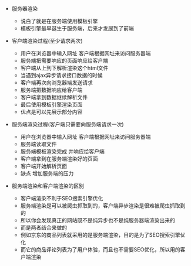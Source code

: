 - 服务器渲染
    + 说白了就是在服务端使用模板引擎
    + 模板引擎最早诞生于服务端，后来才发展到了前端

- 客户端渲染过程(至少请求两次)
    + 用户在浏览器中输入网址 客户端根据网址来访问服务器端
    + 服务端把需要响应的页面响应给客户端
    + 客户端从上到下解析渲染这个html文件
    + 当遇到ajax异步请求接口数据的时候
    + 客户端再次向浏览器端发送请求
    + 服务端把数据响应给客户端
    + 客户端拿到数据继续解析文件
    + 最后使用模板引擎渲染页面
    + 优点是可以先展示部分内容
- 服务端渲染过程(客户端只需要向服务端请求一次)
    + 用户在浏览器中输入网址 客户端根据网址来访问服务器端
    + 服务端读取文件
    + 服务端模板渲染完成 并响应给客户端
    + 客户端拿到在服务端渲染好的页面
    + 客户端开始解析页面
    + 缺点 增加服务端的压力
- 服务端渲染和客户端渲染的区别
    + 客户端渲染不利于SEO搜索引擎优化
    + 服务端渲染是可以被爬虫抓取到的，客户端异步渲染是很难被爬虫抓取到的
    + 所以你会发现真正的网站既不是纯异步也不是纯服务器端渲染出来的
    + 而是两者结合来做的
    + 例如京东的商品列表就采用的是服务端渲染，目的是为了SEO搜索引擎优化
    + 而它的商品评论列表为了用户体验，而且也不需要SEO优化，所以用的客户端渲染